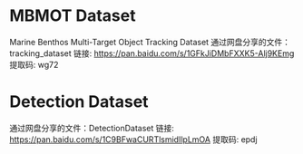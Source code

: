 # MBMOT Dataset
Marine Benthos Multi-Target Object Tracking Dataset
通过网盘分享的文件：tracking_dataset
链接: https://pan.baidu.com/s/1GFkJiDMbFXXK5-Alj9KEmg 提取码: wg72 

# Detection Dataset
通过网盘分享的文件：DetectionDataset
链接: https://pan.baidu.com/s/1C9BFwaCURTlsmidIlpLmOA 提取码: epdj 
